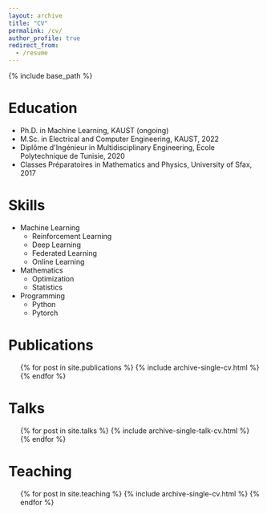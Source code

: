 ```yaml
---
layout: archive
title: "CV"
permalink: /cv/
author_profile: true
redirect_from:
  - /resume
---
```


{% include base_path %}

Education
======
* Ph.D. in Machine Learning, KAUST (ongoing)
* M.Sc. in Electrical and Computer Engineering, KAUST, 2022
* Diplôme d'Ingénieur in Multidisciplinary Engineering, Ecole Polytechnique de Tunisie, 2020
* Classes Préparatoires in Mathematics and Physics, University of Sfax, 2017

[//]: # (Work experience)

[//]: # (======)

[//]: # (* Summer 2015: Research Assistant)

[//]: # (  * Github University)

[//]: # (  * Duties included: Tagging issues)

[//]: # (  * Supervisor: Professor Git)

[//]: # ()
[//]: # (* Fall 2015: Research Assistant)

[//]: # (  * Github University)

[//]: # (  * Duties included: Merging pull requests)

[//]: # (  * Supervisor: Professor Hub)
  
Skills
======
* Machine Learning
  * Reinforcement Learning
  * Deep Learning
  * Federated Learning
  * Online Learning
* Mathematics
  * Optimization
  * Statistics
* Programming
  * Python 
  * Pytorch

Publications
======
  <ul>{% for post in site.publications %}
    {% include archive-single-cv.html %}
  {% endfor %}</ul>
  
Talks
======
  <ul>{% for post in site.talks %}
    {% include archive-single-talk-cv.html %}
  {% endfor %}</ul>
  
Teaching
======
  <ul>{% for post in site.teaching %}
    {% include archive-single-cv.html %}
  {% endfor %}</ul>
  
[//]: # (Service and leadership)

[//]: # (======)

[//]: # (* Currently signed in to 43 different slack teams)
